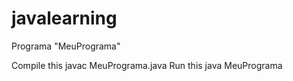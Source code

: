# javalearning

Programa "MeuPrograma"

Compile this javac MeuPrograma.java
Run this java MeuPrograma
